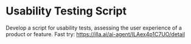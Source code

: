 # Usability Testing Script
Develop a script for usability tests, assessing the user experience of a product or feature.
Fast try: https://illa.ai/ai-agent/ILAex4p1C7UO/detail
